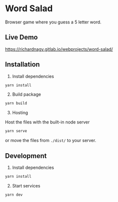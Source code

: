 # Word Salad

Browser game where you guess a 5 letter word.

## Live Demo

https://richardnagy.gitlab.io/webprojects/word-salad/

## Installation

1. Install dependencies

```bash
yarn install
```

2. Build package

```bash
yarn build
```

3. Hosting

Host the files with the built-in node server

```bash
yarn serve
```

or move the files from `./dist/` to your server.

## Development

1. Install dependencies

```bash
yarn install
```

2. Start services

```bash
yarn dev
```